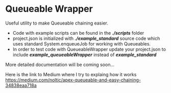 # Queueable Wrapper
Useful utility to make Queueable chaining easier.


* Code with example scripts can be found in the **_./scripts_** folder
* project.json is initialized with **_./example_standard_** source code which uses standard 
System.enqueueJob for working with Queueables.
* In order to test code with QueueableWrapper update your project.json to include 
**_example_queueableWrapper_** instead of **_example_standard_**

More detailed documentation will be coming soon...

Here is the link to Medium where I try to explaing how it works
https://medium.com/noltic/apex-queueable-and-easy-chaining-34838eaa718a
